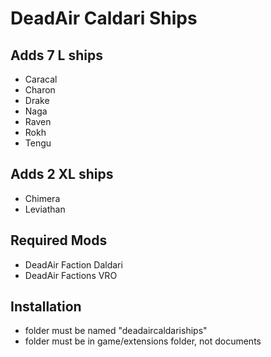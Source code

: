 # DeadAir Caldari Ships

## Adds 7 L ships
- Caracal
- Charon
- Drake
- Naga
- Raven
- Rokh
- Tengu
## Adds 2 XL ships
- Chimera
- Leviathan
## Required Mods
- DeadAir Faction Daldari
- DeadAir Factions VRO
## Installation
- folder must be named "deadaircaldariships"
- folder must be in game/extensions folder, not documents
